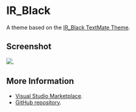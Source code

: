 # IR_Black

A theme based on the [IR_Black TextMate Theme](http://colorsublime.com/theme/IR_Black).


## Screenshot
![](https://raw.githubusercontent.com/gerane/VSCodeThemes/master/gerane.Theme-IR_Black/screenshot.png).


## More Information
* [Visual Studio Marketplace](https://marketplace.visualstudio.com/items/gerane.Theme-IRBlack).
* [GitHub repository](https://github.com/gerane/VSCodeThemes).
